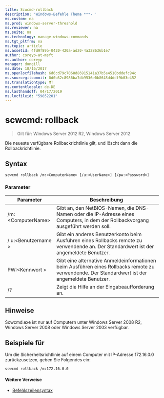 ```yaml
---
title: Scwcmd-rollback
description: 'Windows-Befehle Thema ***- '
ms.custom: na
ms.prod: windows-server-threshold
ms.reviewer: na
ms.suite: na
ms.technology: manage-windows-commands
ms.tgt_pltfrm: na
ms.topic: article
ms.assetid: 4fd9f89b-0420-420a-ad20-4a328636b1e7
author: coreyp-at-msft
ms.author: coreyp
manager: dongill
ms.date: 10/16/2017
ms.openlocfilehash: 6d6cd79c7068d86915141a37b5a4510bddefc94c
ms.sourcegitcommit: 0d0b32c8986ba7db9536e0b8648d4ddf9b03e452
ms.translationtype: MT
ms.contentlocale: de-DE
ms.lasthandoff: 04/17/2019
ms.locfileid: "59852201"
---
```

# <a name="scwcmd-rollback"></a>scwcmd: rollback

> Gilt für: Windows Server 2012 R2, Windows Server 2012

Die neueste verfügbare Rollbackrichtlinie gilt, und löscht dann die Rollbackrichtlinie.

## <a name="syntax"></a>Syntax

```
scwcmd rollback /m:<ComputerName> [/u:<UserName>] [/pw:<Password>]
```

### <a name="parameters"></a>Parameter

|Parameter|Beschreibung|
|---------|-----------|
|/m:\<ComputerName>|Gibt an, den NetBIOS-Namen, die DNS-Namen oder die IP-Adresse eines Computers, in dem der Rollbackvorgang ausgeführt werden soll.|
|/ u:\<Benutzername >|Gibt ein anderes Benutzerkonto beim Ausführen eines Rollbacks remote zu verwendende an. Der Standardwert ist der angemeldete Benutzer.|
|PW:\<Kennwort >|Gibt eine alternative Anmeldeinformationen beim Ausführen eines Rollbacks remote zu verwendende. Der Standardwert ist der angemeldete Benutzer.|
|/?|Zeigt die Hilfe an der Eingabeaufforderung an.|

## <a name="remarks"></a>Hinweise

Scwcmd.exe ist nur auf Computern unter Windows Server 2008 R2, Windows Server 2008 oder Windows Server 2003 verfügbar.

## <a name="BKMK_Examples"></a>Beispiele für

Um die Sicherheitsrichtlinie auf einem Computer mit IP-Adresse 172.16.0.0 zurückzusetzen, geben Sie Folgendes ein:
```
scwcmd rollback /m:172.16.0.0
```

#### <a name="additional-references"></a>Weitere Verweise

-   [Befehlszeilensyntax](command-line-syntax-key.md)